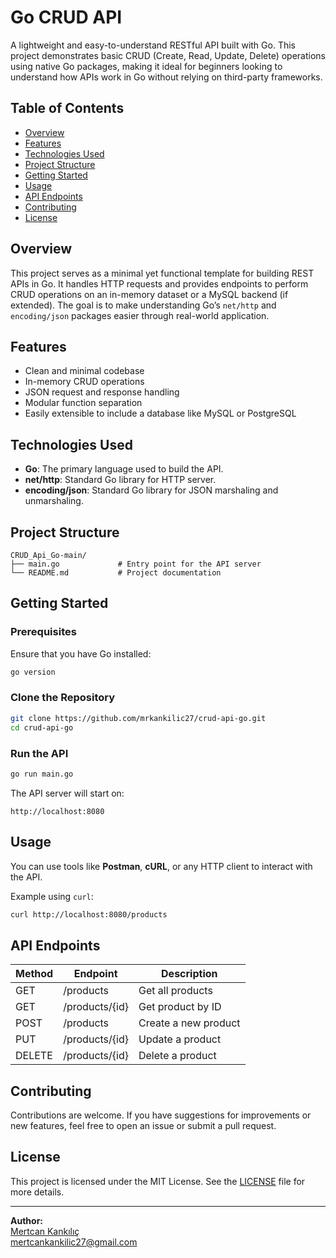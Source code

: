 # Go CRUD API

A lightweight and easy-to-understand RESTful API built with Go. This project demonstrates basic CRUD (Create, Read, Update, Delete) operations using native Go packages, making it ideal for beginners looking to understand how APIs work in Go without relying on third-party frameworks.

## Table of Contents

- [Overview](#overview)
- [Features](#features)
- [Technologies Used](#technologies-used)
- [Project Structure](#project-structure)
- [Getting Started](#getting-started)
- [Usage](#usage)
- [API Endpoints](#api-endpoints)
- [Contributing](#contributing)
- [License](#license)

## Overview

This project serves as a minimal yet functional template for building REST APIs in Go. It handles HTTP requests and provides endpoints to perform CRUD operations on an in-memory dataset or a MySQL backend (if extended). The goal is to make understanding Go’s `net/http` and `encoding/json` packages easier through real-world application.

## Features

- Clean and minimal codebase
- In-memory CRUD operations
- JSON request and response handling
- Modular function separation
- Easily extensible to include a database like MySQL or PostgreSQL

## Technologies Used

- **Go**: The primary language used to build the API.
- **net/http**: Standard Go library for HTTP server.
- **encoding/json**: Standard Go library for JSON marshaling and unmarshaling.

## Project Structure

```
CRUD_Api_Go-main/
├── main.go             # Entry point for the API server
└── README.md           # Project documentation
```

## Getting Started

### Prerequisites

Ensure that you have Go installed:

```bash
go version
```

### Clone the Repository

```bash
git clone https://github.com/mrkankilic27/crud-api-go.git
cd crud-api-go
```

### Run the API

```bash
go run main.go
```

The API server will start on:

```
http://localhost:8080
```

## Usage

You can use tools like **Postman**, **cURL**, or any HTTP client to interact with the API.

Example using `curl`:

```bash
curl http://localhost:8080/products
```

## API Endpoints

| Method | Endpoint           | Description             |
|--------|--------------------|-------------------------|
| GET    | /products          | Get all products        |
| GET    | /products/{id}     | Get product by ID       |
| POST   | /products          | Create a new product    |
| PUT    | /products/{id}     | Update a product        |
| DELETE | /products/{id}     | Delete a product        |

## Contributing

Contributions are welcome. If you have suggestions for improvements or new features, feel free to open an issue or submit a pull request.

## License

This project is licensed under the MIT License. See the [LICENSE](LICENSE) file for more details.

---

**Author:**  
[Mertcan Kankılıç](https://github.com/mrkankilic27)  
mertcankankilic27@gmail.com